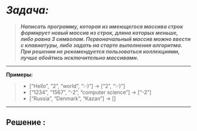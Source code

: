 # _Задача:_
> **_Написать программу, которая из имеющегося массива строк формирует новый массив из строк, длина которых меньше, либо равна 3 символам. Первоначальный массив можно ввести с клавиатуры, либо задать на старте выполнения алгоритма. При решении не рекомендуется пользоваться коллекциями, лучше обойтись исключительно массивами._**

---

**Примеры:** 
> - [“Hello”, “2”, “world”, “:-)”] → [“2”, “:-)”] 
> - [“1234”, “1567”, “-2”, “computer science”] → [“-2”]
> - [“Russia”, “Denmark”, “Kazan”] → []

---

 **Решение  :** 
- 
